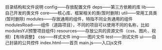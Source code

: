 目录结构和文件说明
config——存放配置文件
deps——第三方依赖的库
lib——自己开发的类文件
    core——核心库、框架相关的类(暂时删除)
    util——常用工具类(暂时删除)
modules——存放通用的组件，特指不同业务通用的组件
modulesRoad——组件（道路项目），不同的项目可以使用不同的名称，比如modulesYJ(预警项目组件)
resources——存放公共的资源文件（css、图片、视频）【有待调整】
    css——样式文件
    img——图片文件
test——测试文件
ui——自己封装的公共控件
index.html——首页
main.js——入口js文件
